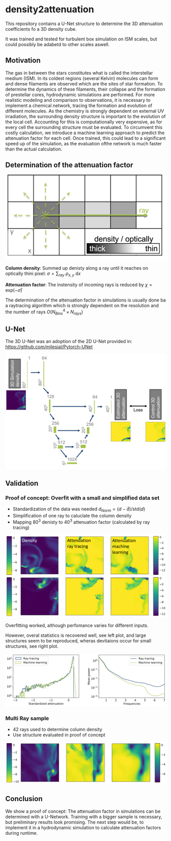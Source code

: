# density2attenuation

This repository contains a U-Net structure to determine the 3D attenuation coefficients fo a 3D density cube.

It was trained and tested for turbulent box simulation on ISM scales, but could possibly be adabetd to other scales aswell.


## Motivation

The gas in between the stars constitutes what is called the interstellar medium (ISM). In its coldest regions (several Kelvin) molecules can form and dense filaments are observed which are the sites of star formation. To determine the dynamics of these filaments, their collapse and the formation of prestellar cores, hydrodynamic simulations are performed. For more realistic modeling and comparison to observations, it is necessary to implement a chemical network, tracing the formation and evolution of different molecules. As the chemistry is strongly dependent on external UV irradiation, the surrounding density structure is important to the evolution of the local cell. Accounting for this is computationally very expensive, as for every cell the surrounding structure must be evaluated. To circumvent this costly calculation, we introduce a machine learning approach to predict the attenuation factor for each cell. Once trained, this could lead to a significant speed up of the simulation, as the evaluation ofthe network is much faster than the actual calculation.

## Determination of the attenuation factor

![Ray tracing](https://github.com/ehoemann/density2attenuation/blob/main/images/rayTracing.png)

**Column density**: Summed up denisty along a ray until it reaches on optically thini pixel: $\sigma = \sum_{ray}\ \rho _{x,y}\ \text{d}x$

**Attenuation factor**: The instensity of incoming rays is reduced by $\chi = \text{exp}(-\bar{\sigma})$

The determination of the attenuation factor in simulations is usually done ba a raytracing algorithm which is strongly dependent on the resolution and the number of rays $O(N^4_{Bins}\times N_{rays})$

## U-Net

The 3D U-Net was an adoption of the 2D U-Net provided in: https://github.com/milesial/Pytorch-UNet

![U-Net](https://github.com/ehoemann/density2attenuation/blob/main/images/U-Net.png)

## Validation

### Proof of concept: Overfit with a small and simplified data set

- Standardization of the data was needed $d_{Norm} = (d-\bar{d})/\text{std}(d)$
- Simplification of one ray to caluclate the column density
- Mapping 80$^{3}$ denisty to 40$^{3}$ attenuation factor (calculated by ray tracing)

![Overfitting](https://github.com/ehoemann/density2attenuation/blob/main/images/Overfitting.png)

Overfitting worked, although perfomance varies for different inputs.

However, overal statistics is recovered well, see left plot, and large structures seem to be reproduced, wheras devitaions occur for small structures, see right plot.

![statcitics](https://github.com/ehoemann/density2attenuation/blob/main/images/statictics.png)

### Multi Ray sample

- 42 rays used to determine column density
- Use structure evaluated in proof of concept

![MultiRay](https://github.com/ehoemann/density2attenuation/blob/main/images/MultiRay.png)

## Conclusion

We show a proof of concept: The attenuation factor in simulations can be determined with a U-Network. Training with a bigger sample is necessary, but preliminary results look promising. The next step would be, to implement it in a hydrodynamic simulation to calculate attenuation factors during runtime.
